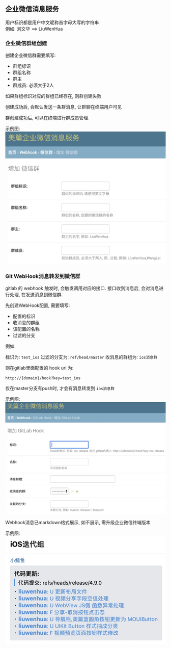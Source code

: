 ## 企业微信消息服务


用户标识都是用户中文昵称首字母大写的字符串  
例如: 刘文华  ==> LiuWenHua

### 企业微信群组创建

创建企业微信群需要填写:

* 群组标识
* 群组名称
* 群主
* 群成员: 必须大于2人 

如果群组标识对应的群组已经存在, 则群创建失败

创建成功后, 会默认发送一条群消息, 让群聊在终端用户可见  

群创建成功后, 可以在终端进行群成员管理.
  
示例图:  
![](tmp/s1.jpg)

### Git WebHook消息转发到微信群

gitlab 的 webhook 触发时, 会触发调用对应的接口.
接口收到消息后, 会对消息进行处理, 在发送消息到微信群.

先创建WebHook配置, 需要填写:

* 配置的标识 
* 收消息的群组
* 该配置的名称
* 过滤的分支

例如:

标识为: `test_ios`
过滤的分支为: `ref/head/master`
收消息的群组为: `ios消息群`

则在gitlab里面配置的 hook url 为: 

```
http://{domain}/hook?key=test_ios
```

仅在master分支有push时, 才会有消息转发到 `ios消息群`

示例图:   
![](tmp/s2.jpg)

Webhook消息已markdown格式展示, 如不展示, 需升级企业微信终端版本

示例图:  
![](tmp/s3.jpg)

